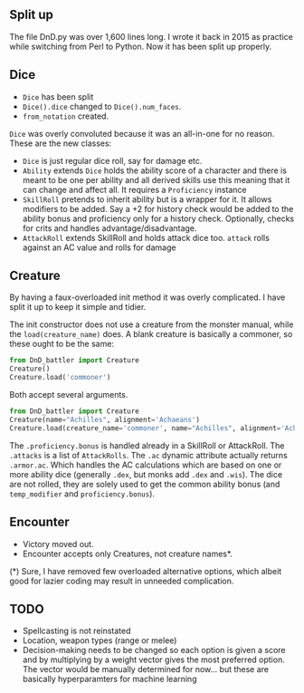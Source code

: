 ## Split up

The file DnD.py was over 1,600 lines long.
I wrote it back in 2015 as practice while switching from Perl to Python.
Now it has been split up properly.

## Dice

* `Dice` has been split
* `Dice().dice` changed to `Dice().num_faces`.
* `from_notation` created.

`Dice` was overly convoluted because it was an all-in-one for no reason. These are the new classes:

* `Dice` is just regular dice roll, say for damage etc.
* `Ability` extends `Dice` holds the ability score of a character and there is meant to be one per ability and all derived skills use
    this meaning that it can change and affect all. It requires a `Proficiency` instance
* `SkillRoll` pretends to inherit ability but is a wrapper for it. It allows modifiers to be added. 
    Say a +2 for history check would be added to the ability bonus and proficiency only for a history check.
    Optionally, checks for crits and handles advantage/disadvantage.
* `AttackRoll` extends SkillRoll and holds attack dice too. `attack` rolls against an AC value and rolls for damage


## Creature

By having a faux-overloaded init method it was overly complicated. I have split it up to keep it simple and tidier.

The init constructor does not use a creature from the monster manual, while the `load(creature_name)` does.
A blank creature is basically a commoner, so these ought to be the same:

```python
from DnD_battler import Creature
Creature()
Creature.load('commoner')
```
Both accept several arguments. 

```python
from DnD_battler import Creature
Creature(name="Achilles", alignment='Achaeans')
Creature.load(creature_name='commoner', name="Achilles", alignment='Achaeans')
```

The `.proficiency.bonus` is handled already in a SkillRoll or AttackRoll.
The `.attacks` is a list of `AttackRolls`.
The `.ac` dynamic attribute actually returns `.armor.ac`. Which handles the AC calculations
which are based on one or more ability dice (generally `.dex`, but monks add `.dex` and `.wis`).
The dice are not rolled, they are solely used to get the common ability bonus
(and `temp_modifier` and `proficiency.bonus`).

## Encounter

* Victory moved out.
* Encounter accepts only Creatures, not creature names*.

(*) Sure, I have removed few overloaded alternative options, which albeit good for lazier coding may result 
in unneeded complication.

## TODO

* Spellcasting is not reinstated
* Location, weapon types (range or melee)
* Decision-making needs to be changed so each option is given a score and by multiplying by a weight vector
    gives the most preferred option. The vector would be manually determined for now... but these are basically
    hyperparamters for machine learning 